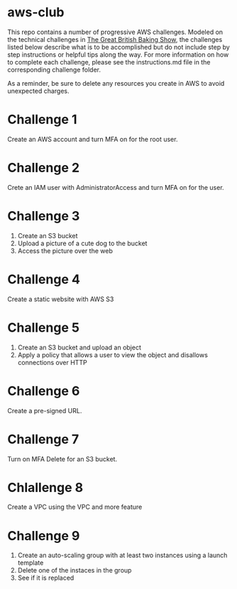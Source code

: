 # aws-club
This repo contains a number of progressive AWS challenges. Modeled on the technical challenges in [The Great British Baking Show](https://www.netflix.com/title/80063224), the challenges listed below describe what is to be accomplished but do not include step by step instructions or helpful tips along the way. For more information on how to complete each challenge, please see the instructions.md file in the corresponding challenge folder.

As a reminder, be sure to delete any resources you create in AWS to avoid unexpected charges. 

# Challenge 1
Create an AWS account and turn MFA on for the root user.

# Challenge 2
Crete an IAM user with AdministratorAccess and turn MFA on for the user.

# Challenge 3
1. Create an S3 bucket
1. Upload a picture of a cute dog to the bucket
1. Access the picture over the web

# Challenge 4
Create a static website with AWS S3

# Challenge 5
1. Create an S3 bucket and upload an object
1. Apply a policy that allows a user to view the object and disallows connections over HTTP

# Challenge 6
Create a pre-signed URL.

# Challenge 7
Turn on MFA Delete for an S3 bucket.

# Chlallenge 8
Create a VPC using the VPC and more feature

# Challenge 9
1. Create an auto-scaling group with at least two instances using a launch template
1. Delete one of the instaces in the group
1. See if it is replaced